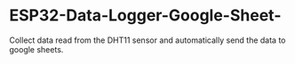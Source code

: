 # ESP32-Data-Logger-Google-Sheet-
Collect data read from the DHT11 sensor and automatically send the data to google sheets.
